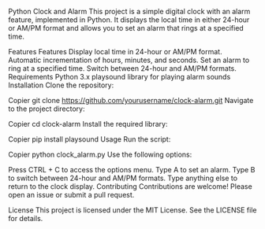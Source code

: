 Python Clock and Alarm
This project is a simple digital clock with an alarm feature, implemented in Python. It displays the local time in either 24-hour or AM/PM format and allows you to set an alarm that rings at a specified time.

Features
Features
Display local time in 24-hour or AM/PM format.
Automatic incrementation of hours, minutes, and seconds.
Set an alarm to ring at a specified time.
Switch between 24-hour and AM/PM formats.
Requirements
Python 3.x
playsound library for playing alarm sounds
Installation
Clone the repository:

Copier
git clone https://github.com/yourusername/clock-alarm.git
Navigate to the project directory:

Copier
cd clock-alarm
Install the required library:

Copier
pip install playsound
Usage
Run the script:

Copier
python clock_alarm.py
Use the following options:

Press CTRL + C to access the options menu.
Type A to set an alarm.
Type B to switch between 24-hour and AM/PM formats.
Type anything else to return to the clock display.
Contributing
Contributions are welcome! Please open an issue or submit a pull request.

License
This project is licensed under the MIT License. See the LICENSE file for details.
